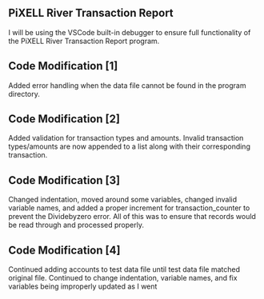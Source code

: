 ## PiXELL River Transaction Report

I will be using the VSCode built-in debugger to ensure full functionality of the PiXELL River Transaction Report program.

## Code Modification [1]

Added error handling when the data file cannot be found in the program directory.

## Code Modification [2]

Added validation for transaction types and amounts. Invalid transaction types/amounts are now appended to a list along with 
their corresponding transaction. 

## Code Modification [3]

Changed indentation, moved around some variables, changed invalid variable names, and added a proper increment for transaction_counter to prevent the Dividebyzero error. All of this was to ensure that records would be read through and processed properly.

## Code Modification [4]

Continued adding accounts to test data file until test data file matched original file.
Continued to change indentation, variable names, and fix variables being improperly updated as I went